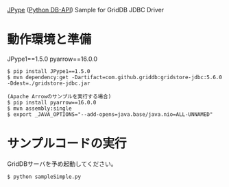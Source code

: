 [JPype](https://jpype.readthedocs.io/en/latest/) ([Python DB-API](https://www.python.org/dev/peps/pep-0249/)) Sample for GridDB JDBC Driver

# 動作環境と準備
 
JPype1==1.5.0
pyarrow==16.0.0

    $ pip install JPype1==1.5.0
    $ mvn dependency:get -Dartifact=com.github.griddb:gridstore-jdbc:5.6.0 -Ddest=./gridstore-jdbc.jar

    (Apache Arrowのサンプルを実行する場合)
    $ pip install pyarrow==16.0.0
    $ mvn assembly:single
    $ export _JAVA_OPTIONS="--add-opens=java.base/java.nio=ALL-UNNAMED"

# サンプルコードの実行

GridDBサーバを予め起動してください。

    $ python sampleSimple.py

